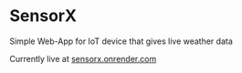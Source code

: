 # SensorX
Simple Web-App for IoT device that gives live weather data

Currently live at
[sensorx.onrender.com](https://sensorx.onrender.com)
